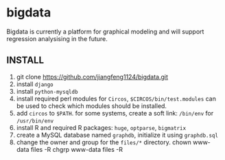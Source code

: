 bigdata
=======

Bigdata is currently a platform for graphical modeling and will support regression analysising in the future.

INSTALL
-------
1. git clone https://github.com/jiangfeng1124/bigdata.git
2. install `django`
3. install `python-mysqldb`
4. install required perl modules for `Circos`, `$CIRCOS/bin/test.modules` can be used to check which modules should be installed. 
5. add `circos` to `$PATH`. for some systems, create a soft link: `/bin/env` for `/usr/bin/env`
6. install R and required R packages: `huge`, `optparse`, `bigmatrix`
7. create a MySQL database named `graphdb`, initialize it using `graphdb.sql`
8. change the owner and group for the `files/*` directory.
    chown www-data files -R
    chgrp www-data files -R
